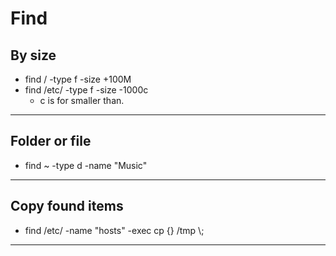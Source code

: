 # Find

## By size 

-   find / -type f -size +100M 
-   find /etc/ -type f -size -1000c 
    -   c is for smaller than. 

---

## Folder or file 

-   find ~ -type d -name "Music" 
   
---

## Copy found items

-   find /etc/ -name "hosts" -exec cp {} /tmp \\;

--- 